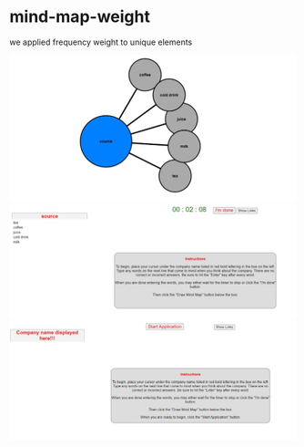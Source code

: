 # mind-map-weight
we applied frequency weight to unique elements 

<img src="img1.jpg">

<img src="img2.jpg">

<img src="img3.jpg">

